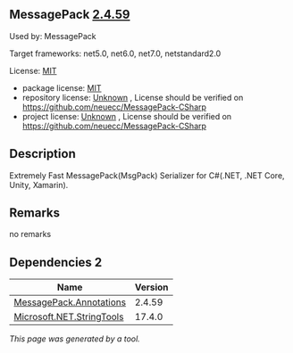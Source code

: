 MessagePack [2.4.59](https://www.nuget.org/packages/MessagePack/2.4.59)
--------------------

Used by: MessagePack

Target frameworks: net5.0, net6.0, net7.0, netstandard2.0

License: [MIT](../../../../licenses/mit) 

- package license: [MIT](https://licenses.nuget.org/MIT) 
- repository license: [Unknown](https://github.com/neuecc/MessagePack-CSharp) , License should be verified on https://github.com/neuecc/MessagePack-CSharp
- project license: [Unknown](https://github.com/neuecc/MessagePack-CSharp) , License should be verified on https://github.com/neuecc/MessagePack-CSharp

Description
-----------
Extremely Fast MessagePack(MsgPack) Serializer for C#(.NET, .NET Core, Unity, Xamarin).

Remarks
-----------
no remarks


Dependencies 2
-----------

|Name|Version|
|----------|:----|
|[MessagePack.Annotations](../../../../packages/nuget.org/messagepack.annotations/2.4.59)|2.4.59|
|[Microsoft.NET.StringTools](../../../../packages/nuget.org/microsoft.net.stringtools/17.4.0)|17.4.0|

*This page was generated by a tool.*